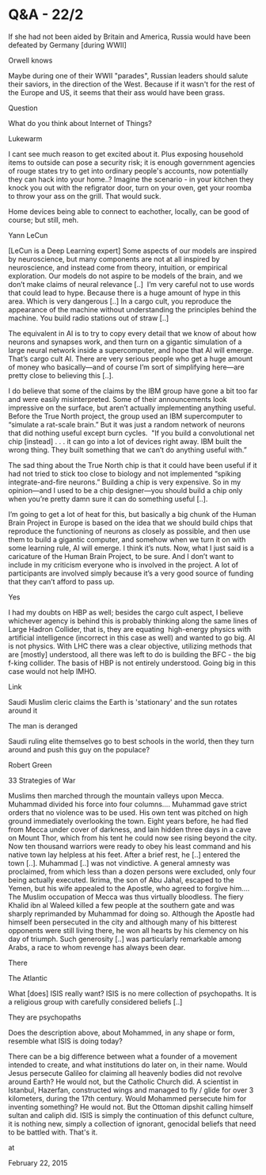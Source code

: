 # Q&A - 22/2
If she had not been aided by Britain and America, Russia would have been defeated by Germany [during WWII]

Orwell knows

Maybe during one of their WWII "parades", Russian leaders should salute their saviors, in the direction of the West. Because if it wasn't for the rest of the Europe and US, it seems that their ass would have been grass.

Question

What do you think about Internet of Things?

Lukewarm

I
 cant see much reason to get excited about it. Plus exposing household 
items to outside can pose a security risk; it is enough government 
agencies of rouge states try to get into ordinary people's accounts, now potentially
 they can hack into your home..? Imagine the scenario - in your kitchen 
they knock you out with the refigrator door, turn on your oven, get your 
roomba to throw your ass on the grill. That would suck.

Home devices being able to connect to eachother, locally, can be good of course; but still, meh.

Yann LeCun

[LeCun is a Deep Learning expert] Some aspects of our models are inspired by neuroscience, but many components are not at all inspired by neuroscience, and instead come from theory, intuition, or empirical exploration. Our models do not aspire to be models of the brain, and we don’t make claims of neural relevance [..]  I’m very careful not to use words that could lead to hype. Because there is a huge amount of hype in this area. Which is very dangerous [..] In a cargo cult, you reproduce the appearance of the machine without understanding the principles behind the machine. You build radio stations out of straw [..]

The equivalent in AI is to try to copy every detail that we know of about how neurons and synapses work, and then turn on a gigantic simulation of a large neural network inside a supercomputer, and hope that AI will emerge. That’s cargo cult AI. There are very serious people who get a huge amount of money who basically—and of course I’m sort of simplifying here—are pretty close to believing this [..].

I do believe that some of the claims by the IBM group have gone a bit too far and were easily misinterpreted. Some of their announcements look impressive on the surface, but aren’t actually implementing anything useful. Before the True North project, the group used an IBM supercomputer to “simulate a rat-scale brain.” But it was just a random network of neurons that did nothing useful except burn cycles.  "If you build a convolutional net chip [instead] . . . it can go into a lot of devices right away. IBM built the wrong thing. They built something that we can’t do anything useful with.”

The sad thing about the True North chip is that it could have been useful if it had not tried to stick too close to biology and not implemented “spiking integrate-and-fire neurons.” Building a chip is very expensive. So in my opinion—and I used to be a chip designer—you should build a chip only when you’re pretty damn sure it can do something useful [..].

I’m going to get a lot of heat for this, but basically a big chunk of the Human Brain Project in Europe is based on the idea that we should build chips that reproduce the functioning of neurons as closely as possible, and then use them to build a gigantic computer, and somehow when we turn it on with some learning rule, AI will emerge. I think it’s nuts. Now, what I just said is a caricature of the Human Brain Project, to be sure. And I don’t want to include in my criticism everyone who is involved in the project. A lot of participants are involved simply because it’s a very good source of funding that they can’t afford to pass up.

Yes

I had my doubts on HBP as well; besides the cargo cult aspect, I believe whichever agency is behind this is probably thinking along the same lines of Large Hadron Collider, that is, they are equating  high-energy physics with artificial intelligence (incorrect in this case as well) and wanted to go big. AI is not physics. With LHC there was a clear objective, utilizing methods that are [mostly] understood, all there was left to do is building the BFC - the big f-king collider. The basis of HBP is not entirely understood. Going big in this case would not help IMHO.

Link

Saudi Muslim cleric claims the Earth is 'stationary' and the sun rotates around it

The man is deranged

Saudi ruling elite themselves go to best schools in the world,  then they turn around and push this guy on the populace? 

Robert Green 

33 Strategies of War

Muslims then marched through the mountain 
valleys upon Mecca. Muhammad divided his force into four columns.... 
Muhammad gave strict orders that no violence was to be used. His own 
tent was pitched on high ground immediately overlooking the town. Eight 
years before, he had fled from Mecca under cover of darkness, and lain 
hidden three days in a cave on Mount Thor, which from his tent he could 
now see rising beyond the city. Now ten thousand warriors were ready to 
obey his least command and his native town lay helpless at his feet. 
After a brief rest, he [..] entered the town [..]. Muhammad [..] was not vindictive. A 
general amnesty was proclaimed, from which less than a dozen persons 
were excluded, only four being actually executed. Ikrima, the son 
of Abu Jahal, escaped to the Yemen, but his wife appealed to the 
Apostle, who agreed to forgive him.... The Muslim occupation of Mecca 
was thus virtually bloodless. The fiery Khalid ibn al Waleed killed a 
few people at the southern gate and was sharply reprimanded by Muhammad 
for doing so. Although the Apostle had himself been persecuted in the 
city and although many of his bitterest opponents were still living 
there, he won all hearts by his clemency on his day of triumph. Such 
generosity [..] was particularly remarkable among Arabs, a
 race to whom revenge has always been dear.

There

The Atlantic

What [does] ISIS really want? ISIS is no mere collection of psychopaths. It is a religious group with carefully considered beliefs [..]

They are psychopaths 

Does the description above, about Mohammed, in any shape or form, resemble what ISIS is doing today?

There can be a big difference between what a founder of a movement intended to create, and what institutions do later on, in their name. Would Jesus persecute Galileo for claiming all heavenly bodies did not revolve around Earth? He would not, but the Catholic Church did. A scientist in Istanbul, Hazerfan, constructed wings and managed to fly / glide for over 3 kilometers, during the 17th century. Would Mohammed persecute him for inventing something? He would not. But the Ottoman dipshit calling himself sultan and caliph did. ISIS is simply the continuation of this defunct culture, it is nothing new, simply a collection of ignorant, genocidal beliefs that need to be battled with. That's it. 








at

February 22, 2015















